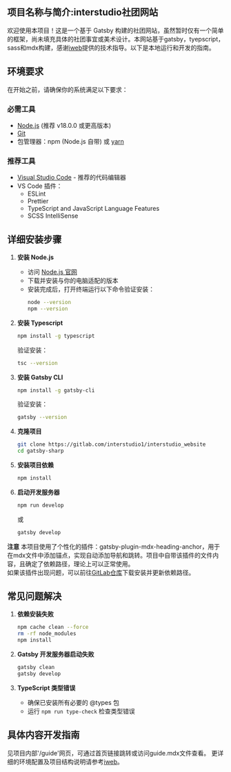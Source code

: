 ## 项目名称与简介:interstudio社团网站

欢迎使用本项目！这是一个基于 Gatsby 构建的社团网站，虽然暂时仅有一个简单的框架，尚未填充具体的社团事宜或美术设计。本网站基于gatsby，tyepscript，sass和mdx构建，感谢[iweb](https://shanghaitech-igem.github.io/iweb/2025/)提供的技术指导。以下是本地运行和开发的指南。

## 环境要求

在开始之前，请确保你的系统满足以下要求：

### 必需工具
- [Node.js](https://nodejs.org/) (推荐 v18.0.0 或更高版本)
- [Git](https://git-scm.com/)
- 包管理器：npm (Node.js 自带) 或 [yarn](https://yarnpkg.com/)

### 推荐工具
- [Visual Studio Code](https://code.visualstudio.com/) - 推荐的代码编辑器
- VS Code 插件：
  - ESLint
  - Prettier
  - TypeScript and JavaScript Language Features
  - SCSS IntelliSense

## 详细安装步骤

1. **安装 Node.js**
   - 访问 [Node.js 官网](https://nodejs.org/en/download)
   - 下载并安装与你的电脑适配的版本
   - 安装完成后，打开终端运行以下命令验证安装：
     ```bash
     node --version
     npm --version
     ```

2. **安装 Typescript**
   ```bash
   npm install -g typescript
   ```
   验证安装：
   ```bash
   tsc --version
   ```

3. **安装 Gatsby CLI**
   ```bash
   npm install -g gatsby-cli
   ```
   验证安装：
   ```bash
   gatsby --version
   ```

4. **克隆项目**
   ```bash
   git clone https://gitlab.com/interstudio1/interstudio_website
   cd gatsby-sharp
   ```

5. **安装项目依赖**
   ```bash
   npm install
   ```

6. **启动开发服务器**
   ```bash
   npm run develop
   ```
   或
   ```bash
   gatsby develop
   ```

**注意**
本项目使用了个性化的插件：gatsby-plugin-mdx-heading-anchor，用于在mdx文件中添加锚点，实现自动添加导航和跳转。项目中自带该插件的文件内容，且确定了依赖路径，理论上可以正常使用。\
如果该插件出现问题，可以前往[GitLab仓库](https://gitlab.com/interstudio1/gatsby-plugin-mdx-heading-anchor/)下载安装并更新依赖路径。

## 常见问题解决

1. **依赖安装失败**
   ```bash
   npm cache clean --force
   rm -rf node_modules
   npm install
   ```

2. **Gatsby 开发服务器启动失败**
   ```bash
   gatsby clean
   gatsby develop
   ```

3. **TypeScript 类型错误**
   - 确保已安装所有必要的 @types 包
   - 运行 `npm run type-check` 检查类型错误

## 具体内容开发指南

见项目内部'/guide'网页，可通过首页链接跳转或访问guide.mdx文件查看。
更详细的环境配置及项目结构说明请参考[iweb](https://shanghaitech-igem.github.io/iweb/2025/)。